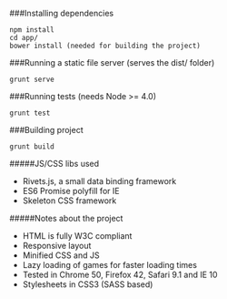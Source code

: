 ###Installing dependencies

    npm install
    cd app/
    bower install (needed for building the project)

###Running a static file server (serves the dist/ folder)

    grunt serve

###Running tests (needs Node >= 4.0)

    grunt test

###Building project

    grunt build

#####JS/CSS libs used

* Rivets.js, a small data binding framework
* ES6 Promise polyfill for IE
* Skeleton CSS framework

#####Notes about the project

* HTML is fully W3C compliant
* Responsive layout
* Minified CSS and JS
* Lazy loading of games for faster loading times
* Tested in Chrome 50, Firefox 42, Safari 9.1 and IE 10
* Stylesheets in CSS3 (SASS based)
